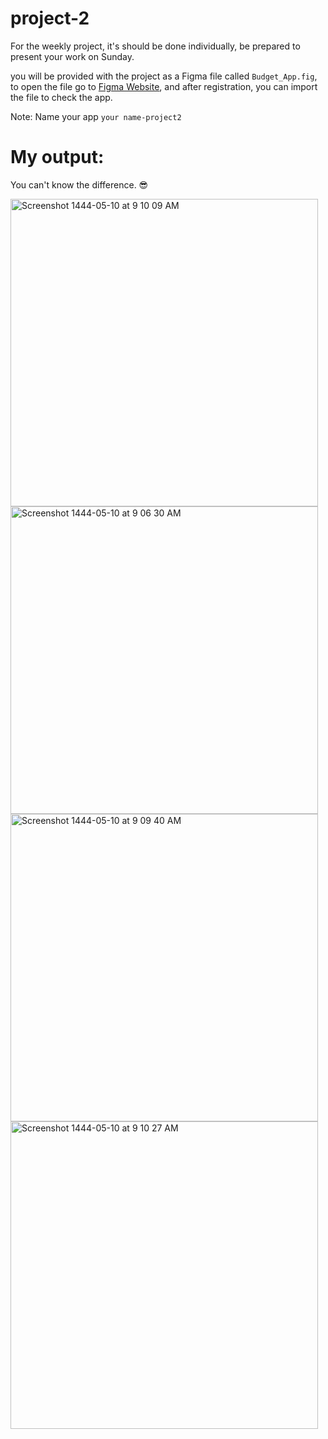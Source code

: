 # project-2

For the weekly project, it's should be done individually, be prepared to present your work on Sunday.

you will be provided with the project as a Figma file called `Budget_App.fig`, to open the file go to [Figma Website](https://www.figma.com/?fuid=), and after registration, you can import the file to check the app.

Note: Name your app `your name-project2`

# My output:
You can't know the difference. :sunglasses:

<img width="492" alt="Screenshot 1444-05-10 at 9 10 09 AM" src="https://user-images.githubusercontent.com/110669332/205477199-a85d4723-c102-4e0c-a100-44690ecca6ef.png"><img width="492" alt="Screenshot 1444-05-10 at 9 06 30 AM" src="https://user-images.githubusercontent.com/110669332/205477301-e53f8394-cb8e-4d43-95bd-98ac9045fe0d.png">
<img width="492" alt="Screenshot 1444-05-10 at 9 09 40 AM" src="https://user-images.githubusercontent.com/110669332/205477303-ff8bfafd-a129-44a4-a33a-29e399d1e522.png"><img width="492" alt="Screenshot 1444-05-10 at 9 10 27 AM" src="https://user-images.githubusercontent.com/110669332/205477304-d6044fd4-11fe-4789-ae89-0ea50c93fcdc.png">
